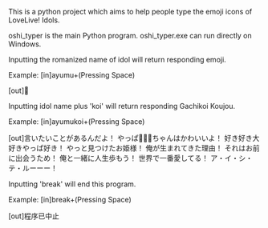 This is a python project which aims to help people type the emoji icons of LoveLive! Idols.


oshi_typer is the main Python program. oshi_typer.exe can run directly on Windows.


Inputting the romanized name of idol will return responding emoji.

Example: 
[in]ayumu+(Pressing Space)

[out]🎀

Inputting idol name plus 'koi' will return responding Gachikoi Koujou.

Example:
[in]ayumukoi+(Pressing Space)

[out]言いたいことがあるんだよ！
やっぱ🎀🎀🎀ちゃんはかわいいよ！
好き好き大好きやっぱ好き！
やっと見つけたお姫様！
俺が生まれてきた理由！
それはお前に出会うため！
俺と一緒に人生歩もう！
世界で一番愛してる！
ア・イ・シ・テ・ルーーー！

Inputting 'break' will end this program.

Example:
[in]break+(Pressing Space)

[out]程序已中止
